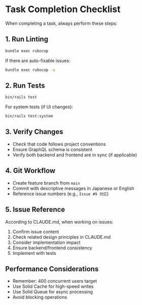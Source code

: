# Task Completion Checklist

When completing a task, always perform these steps:

## 1. Run Linting
```bash
bundle exec rubocop
```
If there are auto-fixable issues:
```bash
bundle exec rubocop -a
```

## 2. Run Tests
```bash
bin/rails test
```

For system tests (if UI changes):
```bash
bin/rails test:system
```

## 3. Verify Changes
- Check that code follows project conventions
- Ensure GraphQL schema is consistent
- Verify both backend and frontend are in sync (if applicable)

## 4. Git Workflow
- Create feature branch from `main`
- Commit with descriptive messages in Japanese or English
- Reference issue numbers (e.g., `Issue #9 対応`)

## 5. Issue Reference
According to CLAUDE.md, when working on issues:
1. Confirm issue content
2. Check related design principles in CLAUDE.md
3. Consider implementation impact
4. Ensure backend/frontend consistency
5. Implement with tests

## Performance Considerations
- Remember: 400 concurrent users target
- Use Solid Cache for high-speed writes
- Use Solid Queue for async processing
- Avoid blocking operations
